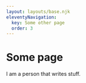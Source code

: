 ```yaml
---
layout: layouts/base.njk
eleventyNavigation:
  key: Some other page
  order: 3
---
```

# Some page

I am a person that writes stuff.
